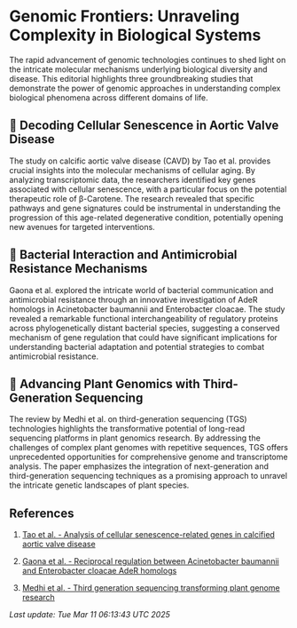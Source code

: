 # Genomic Frontiers: Unraveling Complexity in Biological Systems

The rapid advancement of genomic technologies continues to shed light on the intricate molecular mechanisms underlying biological diversity and disease. This editorial highlights three groundbreaking studies that demonstrate the power of genomic approaches in understanding complex biological phenomena across different domains of life.

## 🧬 Decoding Cellular Senescence in Aortic Valve Disease

The study on calcific aortic valve disease (CAVD) by Tao et al. provides crucial insights into the molecular mechanisms of cellular aging. By analyzing transcriptomic data, the researchers identified key genes associated with cellular senescence, with a particular focus on the potential therapeutic role of β-Carotene. The research revealed that specific pathways and gene signatures could be instrumental in understanding the progression of this age-related degenerative condition, potentially opening new avenues for targeted interventions.

## 🦠 Bacterial Interaction and Antimicrobial Resistance Mechanisms

Gaona et al. explored the intricate world of bacterial communication and antimicrobial resistance through an innovative investigation of AdeR homologs in Acinetobacter baumannii and Enterobacter cloacae. The study revealed a remarkable functional interchangeability of regulatory proteins across phylogenetically distant bacterial species, suggesting a conserved mechanism of gene regulation that could have significant implications for understanding bacterial adaptation and potential strategies to combat antimicrobial resistance.

## 🌱 Advancing Plant Genomics with Third-Generation Sequencing

The review by Medhi et al. on third-generation sequencing (TGS) technologies highlights the transformative potential of long-read sequencing platforms in plant genomics research. By addressing the challenges of complex plant genomes with repetitive sequences, TGS offers unprecedented opportunities for comprehensive genome and transcriptome analysis. The paper emphasizes the integration of next-generation and third-generation sequencing techniques as a promising approach to unravel the intricate genetic landscapes of plant species.

## References

1. [Tao et al. - Analysis of cellular senescence-related genes in calcified aortic valve disease](https://pubmed.ncbi.nlm.nih.gov/40063555/)

2. [Gaona et al. - Reciprocal regulation between Acinetobacter baumannii and Enterobacter cloacae AdeR homologs](https://pubmed.ncbi.nlm.nih.gov/40063617/)

3. [Medhi et al. - Third generation sequencing transforming plant genome research](https://pubmed.ncbi.nlm.nih.gov/39724994/)

*Last update: Tue Mar 11 06:13:43 UTC 2025*
